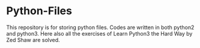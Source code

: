 # Python-Files
This repository is for storing python files. Codes are written in both python2 and python3. 
Here also all the exercises of Learn Python3 the Hard Way by Zed Shaw are solved.
